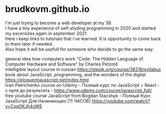 # brudkovm.github.io
I'm just trying to become a web developer at my 38.  
I have a tiny experience of self-styding programming in 2020 and started my excersizes again in september 2021.  
Here i keep links to tutorials that i've learned. It is opportunity to come back to them later if needed.  
Also hope it will be usefull for someone who decide to go the same way.  

general idea how computers work "Code: The Hidden Language of Computer Hardware and Software" by Charles Petzold  
intelligible layout course in russian https://stepik.org/course/38218/syllabus  
book about JavaScript, programming, and the wonders of the digital https://eloquentjavascript.net/index.html  
Ivan Petrichenko course on Udemy - Полный курс по JavaScript + React - с нуля до результата - https://www.udemy.com/course/javascript_full/  
free youtube course JavaScript from Bogdan Stacshyk - Полный Курс JavaScript Для Начинающих [11 ЧАСОВ]  https://youtube.com/watch?v=CxgOKJh4zWE 

